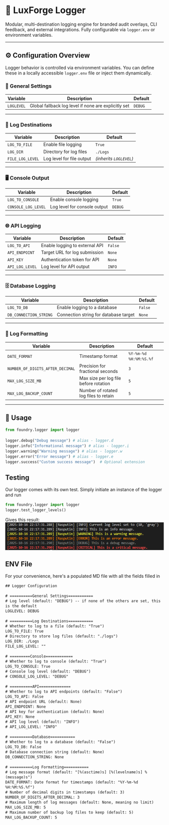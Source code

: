 # 🧾 LuxForge Logger

Modular, multi-destination logging engine for branded audit overlays, CLI feedback, and external integrations. Fully configurable via `logger.env` or environment variables.

---

## ⚙️ Configuration Overview

Logger behavior is controlled via environment variables. You can define these in a locally accessible `logger.env` file or inject them dynamically.

### 🔧 General Settings

| Variable   | Description                                               | Default |
|------------|-----------------------------------------------------------|---------|
| `LOGLEVEL` | Global fallback log level if none are explicitly set      | `DEBUG` |

---

### 📁 Log Destinations

| Variable          | Description                                      | Default   |
|-------------------|--------------------------------------------------|-----------|
| `LOG_TO_FILE`     | Enable file logging                              | `True`    |
| `LOG_DIR`         | Directory for log files                          | `./Logs`  |
| `FILE_LOG_LEVEL`  | Log level for file output                        | *(inherits `LOGLEVEL`)* |

---

### 🖥️ Console Output

| Variable            | Description                                      | Default   |
|---------------------|--------------------------------------------------|-----------|
| `LOG_TO_CONSOLE`    | Enable console logging                          | `True`    |
| `CONSOLE_LOG_LEVEL` | Log level for console output                    | `DEBUG`   |

---

### 🌐 API Logging

| Variable         | Description                                      | Default |
|------------------|--------------------------------------------------|---------|
| `LOG_TO_API`     | Enable logging to external API                   | `False` |
| `API_ENDPOINT`   | Target URL for log submission                    | `None`  |
| `API_KEY`        | Authentication token for API                     | `None`  |
| `API_LOG_LEVEL`  | Log level for API output                         | `INFO`  |

---

### 🗄️ Database Logging

| Variable               | Description                                      | Default |
|------------------------|--------------------------------------------------|---------|
| `LOG_TO_DB`            | Enable logging to a database                     | `False` |
| `DB_CONNECTION_STRING` | Connection string for database target            | `None`  |

---

### 🧪 Log Formatting

| Variable                        | Description                                      | Default |
|----------------------------------|--------------------------------------------------|---------|
| `DATE_FORMAT`                   | Timestamp format                                | `%Y-%m-%d %H:%M:%S.%f` |
| `NUMBER_OF_DIGITS_AFTER_DECIMAL`| Precision for fractional seconds                | `3`     |
| `MAX_LOG_SIZE_MB`               | Max size per log file before rotation           | `5`     |
| `MAX_LOG_BACKUP_COUNT`          | Number of rotated log files to retain           | `5`     |

---

## 🧠 Usage

```python
from foundry.logger import logger

logger.debug("Debug message") # alias - logger.d
logger.info("Informational message") # alias - logger.i
logger.warning("Warning message") # alias - logger.w
logger.error("Error message") # alias - logger.e
logger.success("Custom success message")  # Optional extension
```

## Testing
Our logger comes with its own test. Simply initiate an instance of the logger and run 

```python
from foundry.logger import logger
logger.test_logger_levels()
```
Gives this result:\
![Logger example output](./example.png)



## ENV File
For your convenience, here's a populated MD file with all the fields filled in
``` .env
## Logger Configuration

# ==========General Settings===========
# Log level (default: "DEBUG") -- if none of the others are set, this is the default
LOGLEVEL: DEBUG

# ==========Log Destinations===========
# Whether to log to a file (default: "True")
LOG_TO_FILE: True
# Directory to store log files (default: "./logs")
LOG_DIR: ./Logs
FILE_LOG_LEVEL: ""

# =========Console============
# Whether to log to console (default: "True")
LOG_TO_CONSOLE: True 
# Console log level (default: "DEBUG")
# CONSOLE_LOG_LEVEL: "DEBUG" 

# ==========API==============
# Whether to log to API endpoints (default: "False")
LOG_TO_API: False
# API endpoint URL (default: None)
API_ENDPOINT: None
# API key for authentication (default: None)
API_KEY: None
# API log level (default: "INFO")
# API_LOG_LEVEL: "INFO"

# ==========Database===========
# Whether to log to a database (default: "False")
LOG_TO_DB: False
# Database connection string (default: None)
DB_CONNECTION_STRING: None

# ==========Log Formatting===========
# Log message format (default: "[%(asctime)s] [%(levelname)s] %(message)s")
DATE_FORMAT: Date format for timestamps (default: "%Y-%m-%d %H:%M:%S.%f")
# Number of decimal digits in timestamps (default: 3)
NUMBER_OF_DIGITS_AFTER_DECIMAL: 3
# Maximum length of log messages (default: None, meaning no limit)
MAX_LOG_SIZE_MB: 5
# Maximum number of backup log files to keep (default: 5)
MAX_LOG_BACKUP_COUNT: 5
```